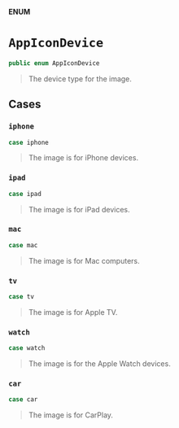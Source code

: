 **ENUM**

# `AppIconDevice`

```swift
public enum AppIconDevice
```

> The device type for the image.

## Cases
### `iphone`

```swift
case iphone
```

> The image is for iPhone devices.

### `ipad`

```swift
case ipad
```

> The image is for iPad devices.

### `mac`

```swift
case mac
```

> The image is for Mac computers.

### `tv`

```swift
case tv
```

> The image is for Apple TV.

### `watch`

```swift
case watch
```

> The image is for the Apple Watch devices.

### `car`

```swift
case car
```

> The image is for CarPlay.
